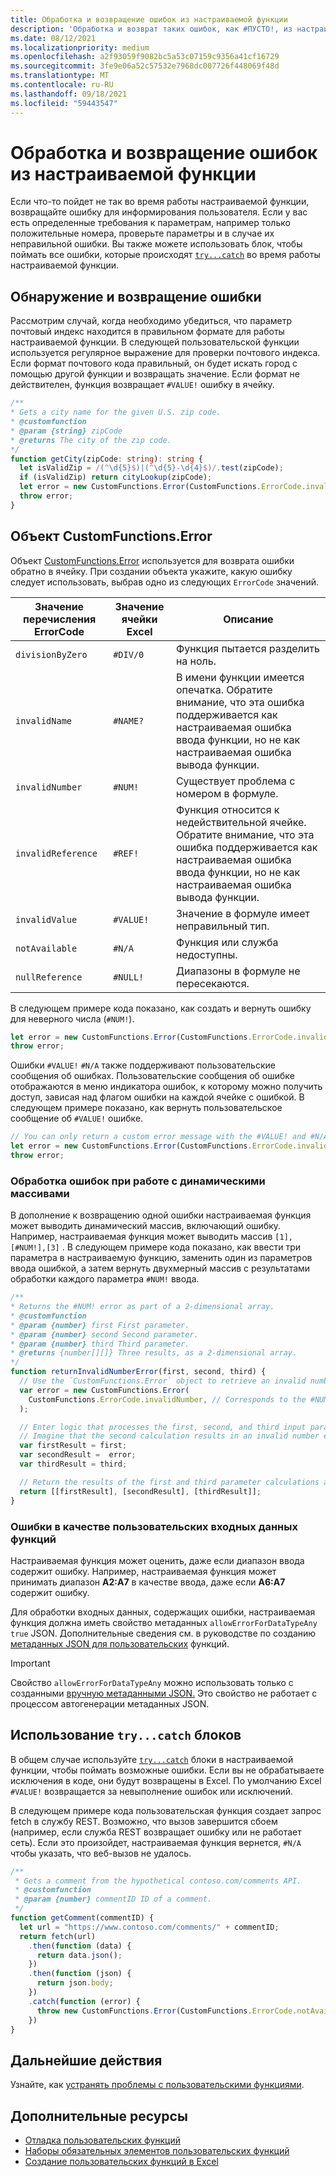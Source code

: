 ```yaml
---
title: Обработка и возвращение ошибок из настраиваемой функции
description: 'Обработка и возврат таких ошибок, как #ПУСТО!, из настраиваемой функции.'
ms.date: 08/12/2021
ms.localizationpriority: medium
ms.openlocfilehash: a2f93059f9082bc5a53c07159c9356a41cf16729
ms.sourcegitcommit: 3fe9e06a52c57532e7968dc007726f448069f48d
ms.translationtype: MT
ms.contentlocale: ru-RU
ms.lasthandoff: 09/18/2021
ms.locfileid: "59443547"
---
```

# <a name="handle-and-return-errors-from-your-custom-function"></a>Обработка и возвращение ошибок из настраиваемой функции

Если что-то пойдет не так во время работы настраиваемой функции, возвращайте ошибку для информирования пользователя. Если у вас есть определенные требования к параметрам, например только положительные номера, проверьте параметры и в случае их неправильной ошибки. Вы также можете использовать блок, чтобы поймать все ошибки, которые происходят [`try...catch`](https://developer.mozilla.org/docs/Web/JavaScript/Reference/Statements/try...catch) во время работы настраиваемой функции.

## <a name="detect-and-throw-an-error"></a>Обнаружение и возвращение ошибки

Рассмотрим случай, когда необходимо убедиться, что параметр почтовый индекс находится в правильном формате для работы настраиваемой функции. В следующей пользовательской функции используется регулярное выражение для проверки почтового индекса. Если формат почтового кода правильный, он будет искать город с помощью другой функции и возвращать значение. Если формат не действителен, функция возвращает `#VALUE!` ошибку в ячейку.

```typescript
/**
* Gets a city name for the given U.S. zip code.
* @customfunction
* @param {string} zipCode
* @returns The city of the zip code.
*/
function getCity(zipCode: string): string {
  let isValidZip = /(^\d{5}$)|(^\d{5}-\d{4}$)/.test(zipCode);
  if (isValidZip) return cityLookup(zipCode);
  let error = new CustomFunctions.Error(CustomFunctions.ErrorCode.invalidValue, "Please provide a valid U.S. zip code.");
  throw error;
}
```

## <a name="the-customfunctionserror-object"></a>Объект CustomFunctions.Error

Объект [CustomFunctions.Error](/javascript/api/custom-functions-runtime/customfunctions.error) используется для возврата ошибки обратно в ячейку. При создании объекта укажите, какую ошибку следует использовать, выбрав одно из следующих `ErrorCode` значений.

|Значение перечисления ErrorCode  |Значение ячейки Excel  |Описание  |
|---------------|---------|---------|
|`divisionByZero` | `#DIV/0`  | Функция пытается разделить на ноль. |
|`invalidName`    | `#NAME?`  | В имени функции имеется опечатка. Обратите внимание, что эта ошибка поддерживается как настраиваемая ошибка ввода функции, но не как настраиваемая ошибка вывода функции. |
|`invalidNumber`  | `#NUM!`   | Существует проблема с номером в формуле. |
|`invalidReference` | `#REF!` | Функция относится к недействительной ячейке. Обратите внимание, что эта ошибка поддерживается как настраиваемая ошибка ввода функции, но не как настраиваемая ошибка вывода функции.|
|`invalidValue`   | `#VALUE!` | Значение в формуле имеет неправильный тип. |
|`notAvailable`   | `#N/A`    | Функция или служба недоступны. |
|`nullReference`  | `#NULL!`  | Диапазоны в формуле не пересекаются. |

В следующем примере кода показано, как создать и вернуть ошибку для неверного числа (`#NUM!`).

```typescript
let error = new CustomFunctions.Error(CustomFunctions.ErrorCode.invalidNumber);
throw error;
```

Ошибки `#VALUE!` `#N/A` также поддерживают пользовательские сообщения об ошибках. Пользовательские сообщения об ошибке отображаются в меню индикатора ошибок, к которому можно получить доступ, зависая над флагом ошибки на каждой ячейке с ошибкой. В следующем примере показано, как вернуть пользовательское сообщение об `#VALUE!` ошибке.

```typescript
// You can only return a custom error message with the #VALUE! and #N/A errors.
let error = new CustomFunctions.Error(CustomFunctions.ErrorCode.invalidValue, "The parameter can only contain lowercase characters.");
throw error;
```

### <a name="handle-errors-when-working-with-dynamic-arrays"></a>Обработка ошибок при работе с динамическими массивами

В дополнение к возвращению одной ошибки настраиваемая функция может выводить динамический массив, включающий ошибку. Например, настраиваемая функция может выводить массив `[1],[#NUM!],[3]` . В следующем примере кода показано, как ввести три параметра в настраиваемую функцию, заменить один из параметров ввода ошибкой, а затем вернуть двухмерный массив с результатами обработки каждого параметра `#NUM!` ввода.

```js
/**
* Returns the #NUM! error as part of a 2-dimensional array.
* @customfunction
* @param {number} first First parameter.
* @param {number} second Second parameter.
* @param {number} third Third parameter.
* @returns {number[][]} Three results, as a 2-dimensional array.
*/
function returnInvalidNumberError(first, second, third) {
  // Use the `CustomFunctions.Error` object to retrieve an invalid number error.
  var error = new CustomFunctions.Error(
    CustomFunctions.ErrorCode.invalidNumber, // Corresponds to the #NUM! error in the Excel UI.
  );

  // Enter logic that processes the first, second, and third input parameters.
  // Imagine that the second calculation results in an invalid number error. 
  var firstResult = first;
  var secondResult =  error;
  var thirdResult = third;

  // Return the results of the first and third parameter calculations and a #NUM! error in place of the second result. 
  return [[firstResult], [secondResult], [thirdResult]];
}
```

### <a name="errors-as-custom-function-inputs"></a>Ошибки в качестве пользовательских входных данных функций

Настраиваемая функция может оценить, даже если диапазон ввода содержит ошибку. Например, настраиваемая функция может принимать диапазон **A2:A7** в качестве ввода, даже если **A6:A7** содержит ошибку.

Для обработки входных данных, содержащих ошибки, настраиваемая функция должна иметь свойство метаданных `allowErrorForDataTypeAny` `true` JSON. Дополнительные сведения см. в руководстве по созданию [метаданных JSON для пользовательских](custom-functions-json.md#metadata-reference) функций.

> [!IMPORTANT]
> Свойство `allowErrorForDataTypeAny` можно использовать только с созданными [вручную метаданными JSON.](custom-functions-json.md) Это свойство не работает с процессом автогенерации метаданных JSON.

## <a name="use-trycatch-blocks"></a>Использование `try...catch` блоков

В общем случае используйте [`try...catch`](https://developer.mozilla.org/docs/Web/JavaScript/Reference/Statements/try...catch) блоки в настраиваемой функции, чтобы поймать возможные ошибки. Если вы не обрабатываете исключения в коде, они будут возвращены в Excel. По умолчанию Excel `#VALUE!` возвращается за невыполнение ошибок или исключений.

В следующем примере кода пользовательская функция создает запрос fetch в службу REST. Возможно, что вызов завершится сбоем (например, если служба REST возвращает ошибку или не работает сеть). Если это произойдет, настраиваемая функция вернется, `#N/A` чтобы указать, что веб-вызов не удалось.

```typescript
/**
 * Gets a comment from the hypothetical contoso.com/comments API.
 * @customfunction
 * @param {number} commentID ID of a comment.
 */
function getComment(commentID) {
  let url = "https://www.contoso.com/comments/" + commentID;
  return fetch(url)
    .then(function (data) {
      return data.json();
    })
    .then(function (json) {
      return json.body;
    })
    .catch(function (error) {
      throw new CustomFunctions.Error(CustomFunctions.ErrorCode.notAvailable);
    })
}
```

## <a name="next-steps"></a>Дальнейшие действия

Узнайте, как [устранять проблемы с пользовательскими функциями](custom-functions-troubleshooting.md).

## <a name="see-also"></a>Дополнительные ресурсы

* [Отладка пользовательских функций](custom-functions-debugging.md)
* [Наборы обязательных элементов пользовательских функций](../reference/requirement-sets/custom-functions-requirement-sets.md)
* [Создание пользовательских функций в Excel](custom-functions-overview.md)
